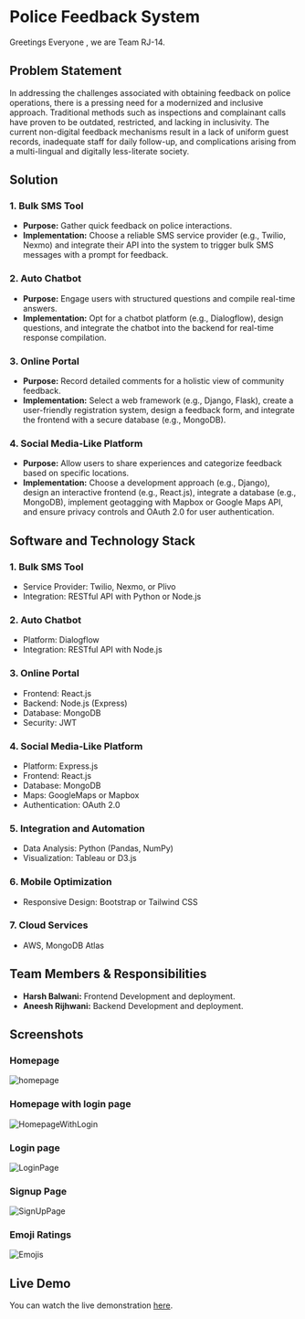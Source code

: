 # Police Feedback System
Greetings Everyone , we are Team RJ-14. 
## Problem Statement

In addressing the challenges associated with obtaining feedback on police operations, there is a pressing need for a modernized and inclusive approach. Traditional methods such as inspections and complainant calls have proven to be outdated, restricted, and lacking in inclusivity. The current non-digital feedback mechanisms result in a lack of uniform guest records, inadequate staff for daily follow-up, and complications arising from a multi-lingual and digitally less-literate society.

## Solution

### 1. Bulk SMS Tool

- **Purpose:** Gather quick feedback on police interactions.
- **Implementation:** Choose a reliable SMS service provider (e.g., Twilio, Nexmo) and integrate their API into the system to trigger bulk SMS messages with a prompt for feedback.

### 2. Auto Chatbot

- **Purpose:** Engage users with structured questions and compile real-time answers.
- **Implementation:** Opt for a chatbot platform (e.g., Dialogflow), design questions, and integrate the chatbot into the backend for real-time response compilation.

### 3. Online Portal

- **Purpose:** Record detailed comments for a holistic view of community feedback.
- **Implementation:** Select a web framework (e.g., Django, Flask), create a user-friendly registration system, design a feedback form, and integrate the frontend with a secure database (e.g., MongoDB).

### 4. Social Media-Like Platform

- **Purpose:** Allow users to share experiences and categorize feedback based on specific locations.
- **Implementation:** Choose a development approach (e.g., Django), design an interactive frontend (e.g., React.js), integrate a database (e.g., MongoDB), implement geotagging with Mapbox or Google Maps API, and ensure privacy controls and OAuth 2.0 for user authentication.

## Software and Technology Stack

### 1. Bulk SMS Tool

- Service Provider: Twilio, Nexmo, or Plivo
- Integration: RESTful API with Python or Node.js

### 2. Auto Chatbot

- Platform: Dialogflow
- Integration: RESTful API with Node.js

### 3. Online Portal

- Frontend: React.js
- Backend: Node.js (Express)
- Database: MongoDB
- Security: JWT

### 4. Social Media-Like Platform

- Platform: Express.js
- Frontend: React.js
- Database: MongoDB
- Maps: GoogleMaps or Mapbox
- Authentication: OAuth 2.0

### 5. Integration and Automation

- Data Analysis: Python (Pandas, NumPy)
- Visualization: Tableau or D3.js

### 6. Mobile Optimization

- Responsive Design: Bootstrap or Tailwind CSS

### 7. Cloud Services

- AWS, MongoDB Atlas

## Team Members & Responsibilities

- **Harsh Balwani:** Frontend Development and deployment.
- **Aneesh Rijhwani:** Backend Development and deployment.

## Screenshots
### Homepage 
![homepage](https://github.com/AneeshRijhwani25/RJPOLICE_HACK_508_RJ14_1/assets/91670912/f6689b6b-ff8d-4d0d-b369-8d860502cabd)


### Homepage with login page
![HomepageWithLogin](https://github.com/AneeshRijhwani25/RJPOLICE_HACK_508_RJ14_1/assets/91670912/50375ad8-5bae-4cf7-8715-04fba2019bd2)

### Login page
![LoginPage](https://github.com/AneeshRijhwani25/RJPOLICE_HACK_508_RJ14_1/assets/91670912/2f36b0a3-1742-4601-8723-c52b7508bacd)

### Signup Page
![SignUpPage](https://github.com/AneeshRijhwani25/RJPOLICE_HACK_508_RJ14_1/assets/91670912/81bc198b-a485-4ff7-9d89-9f208bc53fee)

### Emoji Ratings
![Emojis](https://github.com/AneeshRijhwani25/RJPOLICE_HACK_508_RJ14_1/assets/91670912/fc5fd452-3405-455c-903b-69fbc8cfa020 )


## Live Demo 
You can watch the live demonstration [here](https://www.youtube.com/watch?v=NwnEF26LWOM).


